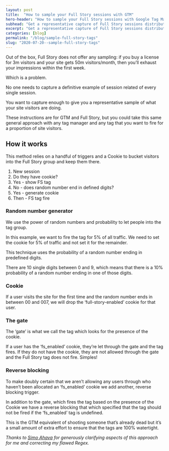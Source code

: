 ```yaml
---
layout: post
title:  "How to sample your Full Story sessions with GTM"
hero-header: "How to sample your Full Story sessions with Google Tag Manager"
subhead: "Get a representative capture of Full Story sessions distributed evenly across each month with this Google Tag Manager trick"
excerpt: "Get a representative capture of Full Story sessions distributed evenly across each month with this Google Tag Manager trick"
categories: [blog]
permalink: "/blog/sample-full-story-tags"
slug: "2020-07-20--sample-full-story-tags"
---
```


Out of the box, Full Story does not offer any sampling: if you buy a license for 3m visitors and your site gets 50m visitors/month, then you’ll exhaust your impressions within the first week.

Which is a problem.

No one needs to capture a definitive example of session related of every single session.

You want to capture enough to give you a representative sample of what your site visitors are doing.

These instructions are for GTM and Full Story, but you could take this same general approach with any tag manager and any tag that you want to fire for a proportion of site visitors.

## How it works

This method relies on a handful of triggers and a Cookie to bucket visitors into the Full Story group and keep them there.

1. New session
2. Do they have cookie?
3. Yes - show FS tag
4. No - does random number end in defined digits?
5. Yes - generate cookie
6. Then - FS tag fire

### Random number generator

We use the power of random numbers and probability to let people into the tag group.

In this example, we want to fire the tag for 5% of all traffic. We need to set the cookie for 5% of traffic and not set it for the remainder.

This technique uses the probability of a random number ending in predefined digits.

There are 10 single digits between  0 and 9, which means that there is a 10% probability of a random number ending in one of those digits.

### Cookie

If a user visits the site for the first time and the random number ends in between 00 and 007, we will drop the ‘full-story-enabled’ cookie for that user.

### The gate

The ‘gate’ is what we call the tag which looks for the presence of the cookie.

If a user has the ‘fs_enabled’ cookie, they’re let through the gate and the tag fires. If they do not have the cookie, they are not allowed through the gate and the Full Story tag does not fire. Simples!

### Reverse blocking

To make doubly certain that we aren’t allowing any users through who haven’t been allocated an ‘fs_enabled’ cookie we add another, reverse blocking trigger.

In addition to the gate, which fires the tag based on the presence of the Cookie we have a reverse blocking that which specified that the tag should not be fired if the ‘fs_enabled’ tag is undefined.

This is the GTM equivalent of shooting someone that’s already dead but it’s a small amount of extra effort to ensure that the tags are 100% watertight.



<script>
(function(){
  var randomNumber = {{RANDOM_NUMBER}} || undefined;
 // 8% sampling - Numbers ending in 00 to 007
 var regexp = /0[0-7]$/;
 var isFullStoryEnabled = regexp.test(randomNumber);
  document.cookie = "full_story_enabled="+isFullStoryEnabled+"; SameSite=Lax";
})();

</script>




_Thanks to [Simo Ahava](https://www.simoahava.com/) for generously clarifying aspects of this approach for me and correcting my flawed Regex._
